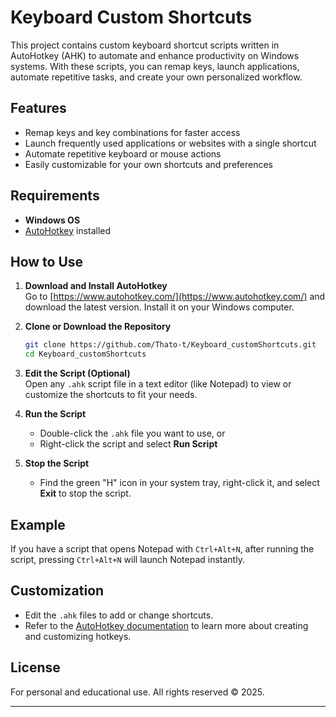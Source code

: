 # Keyboard Custom Shortcuts

This project contains custom keyboard shortcut scripts written in AutoHotkey (AHK) to automate and enhance productivity on Windows systems. With these scripts, you can remap keys, launch applications, automate repetitive tasks, and create your own personalized workflow.

## Features

- Remap keys and key combinations for faster access
- Launch frequently used applications or websites with a single shortcut
- Automate repetitive keyboard or mouse actions
- Easily customizable for your own shortcuts and preferences

## Requirements

- **Windows OS**
- [AutoHotkey](https://www.autohotkey.com/) installed

## How to Use

1. **Download and Install AutoHotkey**  
   Go to [https://www.autohotkey.com/](https://www.autohotkey.com/) and download the latest version. Install it on your Windows computer.

2. **Clone or Download the Repository**  
   ```sh
   git clone https://github.com/Thato-t/Keyboard_customShortcuts.git
   cd Keyboard_customShortcuts
   ```

3. **Edit the Script (Optional)**  
   Open any `.ahk` script file in a text editor (like Notepad) to view or customize the shortcuts to fit your needs.

4. **Run the Script**  
   - Double-click the `.ahk` file you want to use, or  
   - Right-click the script and select **Run Script**

5. **Stop the Script**  
   - Find the green "H" icon in your system tray, right-click it, and select **Exit** to stop the script.

## Example

If you have a script that opens Notepad with `Ctrl+Alt+N`, after running the script, pressing `Ctrl+Alt+N` will launch Notepad instantly.

## Customization

- Edit the `.ahk` files to add or change shortcuts.
- Refer to the [AutoHotkey documentation](https://www.autohotkey.com/docs/) to learn more about creating and customizing hotkeys.

## License

For personal and educational use. All rights reserved © 2025.

---
